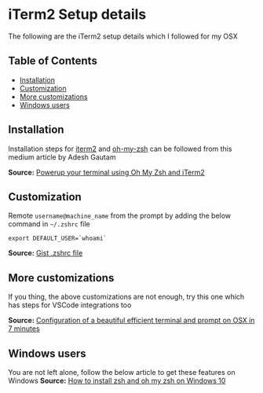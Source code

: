 # iTerm2 Setup details
The following are the iTerm2 setup details which I followed for my OSX

## Table of Contents
- [Installation](#installation)
- [Customization](#customization)
- [More customizations](#more-customizations)
- [Windows users](#windows-users)

## Installation
Installation steps for [iterm2](https://www.iterm2.com/) and [oh-my-zsh](https://github.com/robbyrussell/oh-my-zsh) can be followed from this medium article by Adesh Gautam

<b>Source:</b> [Powerup your terminal using Oh My Zsh and iTerm2](https://medium.com/swlh/power-up-your-terminal-using-oh-my-zsh-iterm2-c5a03f73a9fb)

## Customization
Remote `username@machine_name` from the prompt by adding the below command in `~/.zshrc` file
```
export DEFAULT_USER=`whoami`
```
<b>Source:</b> [Gist .zshrc file](https://gist.github.com/logicmd/4015090)

## More customizations
If you thing, the above customizations are not enough, try this one which has steps for VSCode integrations too

<b>Source:</b> [Configuration of a beautiful efficient terminal and prompt on OSX in 7 minutes](https://medium.com/@Clovis_app/configuration-of-a-beautiful-efficient-terminal-and-prompt-on-osx-in-7-minutes-827c29391961)

## Windows users
You are not left alone, follow the below article to get these features on Windows 
<b>Source:</b> [How to install zsh and oh my zsh on Windows 10](https://evdokimovm.github.io/windows/zsh/shell/syntax/highlighting/ohmyzsh/hyper/terminal/2017/02/24/how-to-install-zsh-and-oh-my-zsh-on-windows-10.html)
